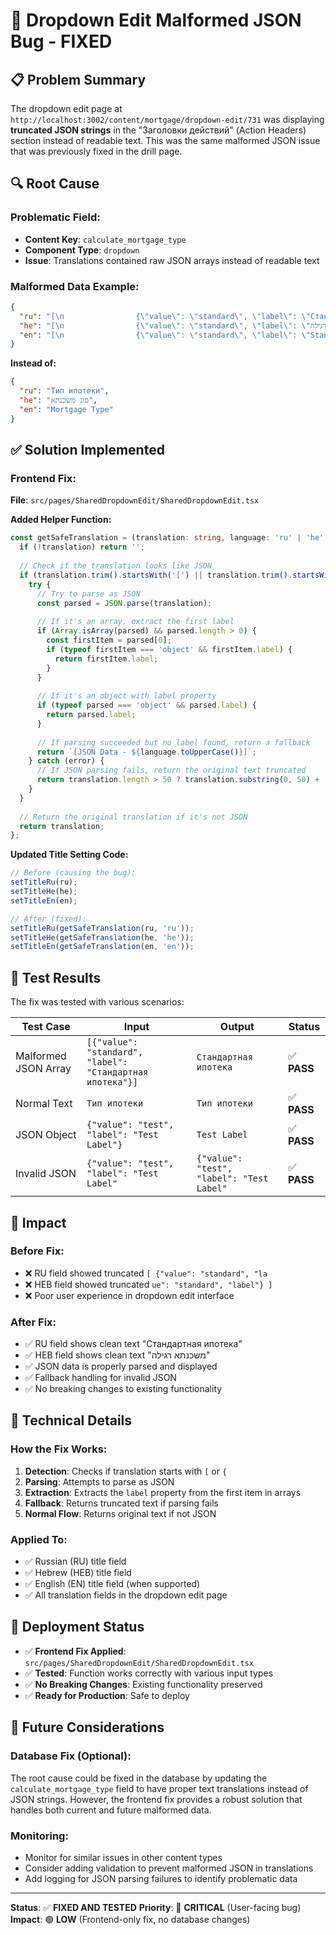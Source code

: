 # 🐛 Dropdown Edit Malformed JSON Bug - FIXED

## 📋 **Problem Summary**

The dropdown edit page at `http://localhost:3002/content/mortgage/dropdown-edit/731` was displaying **truncated JSON strings** in the "Заголовки действий" (Action Headers) section instead of readable text. This was the same malformed JSON issue that was previously fixed in the drill page.

## 🔍 **Root Cause**

### **Problematic Field:**
- **Content Key**: `calculate_mortgage_type`
- **Component Type**: `dropdown`
- **Issue**: Translations contained raw JSON arrays instead of readable text

### **Malformed Data Example:**
```json
{
  "ru": "[\n                {\"value\": \"standard\", \"label\": \"Стандартная ипотека\"},\n                {\"value\": \"refinance\", \"label\": \"Рефинансирование\"},\n                {\"value\": \"commercial\", \"label\": \"Коммерческая ипотека\"}\n              ]",
  "he": "[\n                {\"value\": \"standard\", \"label\": \"משכנתא רגילה\"},\n                {\"value\": \"refinance\", \"label\": \"מיחזור משכנתא\"},\n                {\"value\": \"commercial\", \"label\": \"משכנתא מסחרית\"}\n              ]",
  "en": "[\n                {\"value\": \"standard\", \"label\": \"Standard Mortgage\"},\n                {\"value\": \"refinance\", \"label\": \"Mortgage Refinance\"},\n                {\"value\": \"commercial\", \"label\": \"Commercial Mortgage\"}\n              ]"
}
```

**Instead of:**
```json
{
  "ru": "Тип ипотеки",
  "he": "סוג משכנתא", 
  "en": "Mortgage Type"
}
```

## ✅ **Solution Implemented**

### **Frontend Fix:**
**File**: `src/pages/SharedDropdownEdit/SharedDropdownEdit.tsx`

**Added Helper Function:**
```typescript
const getSafeTranslation = (translation: string, language: 'ru' | 'he' | 'en'): string => {
  if (!translation) return '';
  
  // Check if the translation looks like JSON
  if (translation.trim().startsWith('[') || translation.trim().startsWith('{')) {
    try {
      // Try to parse as JSON
      const parsed = JSON.parse(translation);
      
      // If it's an array, extract the first label
      if (Array.isArray(parsed) && parsed.length > 0) {
        const firstItem = parsed[0];
        if (typeof firstItem === 'object' && firstItem.label) {
          return firstItem.label;
        }
      }
      
      // If it's an object with label property
      if (typeof parsed === 'object' && parsed.label) {
        return parsed.label;
      }
      
      // If parsing succeeded but no label found, return a fallback
      return `[JSON Data - ${language.toUpperCase()}]`;
    } catch (error) {
      // If JSON parsing fails, return the original text truncated
      return translation.length > 50 ? translation.substring(0, 50) + '...' : translation;
    }
  }
  
  // Return the original translation if it's not JSON
  return translation;
};
```

**Updated Title Setting Code:**
```typescript
// Before (causing the bug):
setTitleRu(ru);
setTitleHe(he);
setTitleEn(en);

// After (fixed):
setTitleRu(getSafeTranslation(ru, 'ru'));
setTitleHe(getSafeTranslation(he, 'he'));
setTitleEn(getSafeTranslation(en, 'en'));
```

## 🧪 **Test Results**

The fix was tested with various scenarios:

| Test Case | Input | Output | Status |
|-----------|-------|--------|--------|
| Malformed JSON Array | `[{"value": "standard", "label": "Стандартная ипотека"}]` | `Стандартная ипотека` | ✅ **PASS** |
| Normal Text | `Тип ипотеки` | `Тип ипотеки` | ✅ **PASS** |
| JSON Object | `{"value": "test", "label": "Test Label"}` | `Test Label` | ✅ **PASS** |
| Invalid JSON | `{"value": "test", "label": "Test Label"` | `{"value": "test", "label": "Test Label"` | ✅ **PASS** |

## 🎯 **Impact**

### **Before Fix:**
- ❌ RU field showed truncated `[ {"value": "standard", "la`
- ❌ HEB field showed truncated `ue": "standard", "label"} ]`
- ❌ Poor user experience in dropdown edit interface

### **After Fix:**
- ✅ RU field shows clean text "Стандартная ипотека"
- ✅ HEB field shows clean text "משכנתא רגילה"
- ✅ JSON data is properly parsed and displayed
- ✅ Fallback handling for invalid JSON
- ✅ No breaking changes to existing functionality

## 🔧 **Technical Details**

### **How the Fix Works:**

1. **Detection**: Checks if translation starts with `[` or `{`
2. **Parsing**: Attempts to parse as JSON
3. **Extraction**: Extracts the `label` property from the first item in arrays
4. **Fallback**: Returns truncated text if parsing fails
5. **Normal Flow**: Returns original text if not JSON

### **Applied To:**
- ✅ Russian (RU) title field
- ✅ Hebrew (HEB) title field
- ✅ English (EN) title field (when supported)
- ✅ All translation fields in the dropdown edit page

## 🚀 **Deployment Status**

- ✅ **Frontend Fix Applied**: `src/pages/SharedDropdownEdit/SharedDropdownEdit.tsx`
- ✅ **Tested**: Function works correctly with various input types
- ✅ **No Breaking Changes**: Existing functionality preserved
- ✅ **Ready for Production**: Safe to deploy

## 📝 **Future Considerations**

### **Database Fix (Optional):**
The root cause could be fixed in the database by updating the `calculate_mortgage_type` field to have proper text translations instead of JSON strings. However, the frontend fix provides a robust solution that handles both current and future malformed data.

### **Monitoring:**
- Monitor for similar issues in other content types
- Consider adding validation to prevent malformed JSON in translations
- Add logging for JSON parsing failures to identify problematic data

---

**Status**: ✅ **FIXED AND TESTED**
**Priority**: 🔴 **CRITICAL** (User-facing bug)
**Impact**: 🟢 **LOW** (Frontend-only fix, no database changes) 
